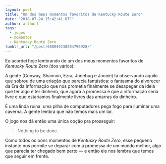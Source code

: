 ```yaml
---
layout: post
title: "Um dos meus momentos favoritos de Kentucky Route Zero"
date: "2018-07-24 15:42:41 UTC"
author: arthurf
tags:
  - jogos
  - momentos
  - Kentucky Route Zero
tumblr_url: "/post/658049230204796928/"
---
```


Eu acordei hoje lembrando de um dos meus momentos favoritos de _Kentucky Route Zero_ (dos vários):

A gente (Conway, Shannon, Ezra, Junebug e Jonnie) tá observando aquilo que sobrou de uma criação que parecia fantástica: o fantasma do alvorecer da Era da Informação que nos prometia finalmente se desapegar da ideia que ter algo é ter dinheiro, que agora a promessa é que a informação seria livre e que estaríamos finalmente livres das amarras do dinheiro.

É uma linda ruína: uma pilha de computadores pega fogo para iluminar uma caverna. A gente lembra que não temos mais um lar.

O jogo nos dá então uma única opção pra prosseguir:

> Nothing to be done.

Como todos os bons momentos de _Kentucky Route Zero_, esse pequeno instante nos permite se deparar com a promessa de um mundo melhor, algo que parecia ter chegado bem perto — e então ele nos lembra que temos que seguir em frente.
